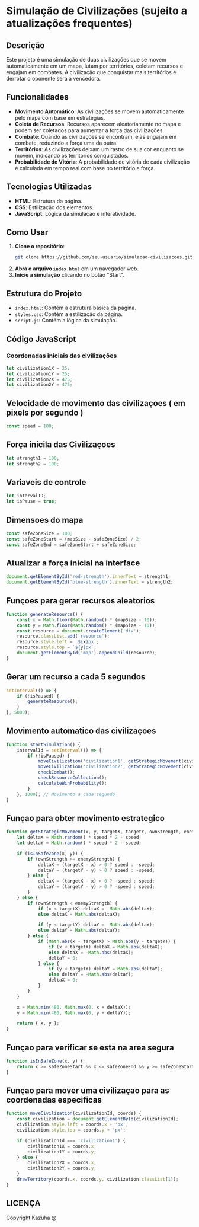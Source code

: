 
# Simulação de Civilizações (sujeito a atualizações frequentes)

## Descrição

Este projeto é uma simulação de duas civilizações que se movem automaticamente em um mapa, lutam por territórios, coletam recursos e engajam em combates. A civilização que conquistar mais territórios e derrotar o oponente será a vencedora.

## Funcionalidades

- **Movimento Automático**: As civilizações se movem automaticamente pelo mapa com base em estratégias.
- **Coleta de Recursos**: Recursos aparecem aleatoriamente no mapa e podem ser coletados para aumentar a força das civilizações.
- **Combate**: Quando as civilizações se encontram, elas engajam em combate, reduzindo a força uma da outra.
- **Territórios**: As civilizações deixam um rastro de sua cor enquanto se movem, indicando os territórios conquistados.
- **Probabilidade de Vitória**: A probabilidade de vitória de cada civilização é calculada em tempo real com base no território e força.

## Tecnologias Utilizadas

- **HTML**: Estrutura da página.
- **CSS**: Estilização dos elementos.
- **JavaScript**: Lógica da simulação e interatividade.

## Como Usar

1. **Clone o repositório**:
    ```bash
    git clone https://github.com/seu-usuario/simulacao-civilizacoes.git
    ```
2. **Abra o arquivo `index.html`** em um navegador web.
3. **Inicie a simulação** clicando no botão "Start".

## Estrutura do Projeto

- `index.html`: Contém a estrutura básica da página.
- `styles.css`: Contém a estilização da página.
- `script.js`: Contém a lógica da simulação.

## Código JavaScript

### Coordenadas iniciais das civilizações

```javascript
let civilization1X = 25;
let civilization1Y = 25;
let civilization2X = 475;
let civilization2Y = 475;
```
## Velocidade de movimento das civilizaçoes ( em pixels por segundo )


``` javascript 
const speed = 100;
```

## Força inicila das Civilizaçoes

``` javascript
let strength1 = 100;
let strength2 = 100;
```

## Variaveis de controle 

``` javascript 
let intervalID;
let isPause = true;
```

## Dimensoes do mapa 

``` javascript
const safeZoneSize = 100;
const safeZoneStart = (mapSize - safeZoneSize) / 2;
const safeZoneEnd = safeZoneStart + safeZoneSize;
```

## Atualizar a força inicial na interface 

``` javascript 
document.getElementById('red-strength').innerText = strength1;
document.getElementById('blue-strength').innerText = strength2;
```

## Funçoes para gerar recursos aleatorios

``` javascript 
function generateResource() {
    const x = Math.floor(Math.random() * (mapSize - 10));
    const y = Math.floor(Math.random() * (mapSize - 10));
    const resource = document.createElement('div');
    resource.classList.add('resource');
    resource.style.left = `${x}px`;
    resource.style.top = `${y}px`;
    document.getElementById('map').appendChild(resource);
}
```

## Gerar um recurso a cada 5 segundos 

``` javascript
setInterval(() => {
    if (!isPaused) {
        generateResource();
    }
}, 5000);
```

## Movimento automatico das civilizaçoes 

``` javascript
function startSimulation() {
    intervalId = setInterval(() => {
        if (!isPaused) {
            moveCivilization('civilization1', getStrategicMovement(civilization1X, civilization1Y, civilization2X, civilization2Y, strength1, strength2));
            moveCivilization('civilization2', getStrategicMovement(civilization2X, civilization2Y, civilization1X, civilization1Y, strength2, strength1));
            checkCombat();
            checkResourceCollection();
            calculateWinProbability();
        }
    }, 1000); // Movimento a cada segundo
}
```
## Funçao para obter movimento estrategico 

``` javascript
function getStrategicMovement(x, y, targetX, targetY, ownStrength, enemyStrength) {
    let deltaX = Math.random() * speed * 2 - speed;
    let deltaY = Math.random() * speed * 2 - speed;

    if (isInSafeZone(x, y)) {
        if (ownStrength >= enemyStrength) {
            deltaX = (targetX - x) > 0 ? speed : -speed;
            deltaY = (targetY - y) > 0 ? speed : -speed;
        } else {
            deltaX = (targetX - x) > 0 ? -speed : speed;
            deltaY = (targetY - y) > 0 ? -speed : speed;
        }
    } else {
        if (ownStrength < enemyStrength) {
            if (x < targetX) deltaX = -Math.abs(deltaX);
            else deltaX = Math.abs(deltaX);

            if (y < targetY) deltaY = -Math.abs(deltaY);
            else deltaY = Math.abs(deltaY);
        } else {
            if (Math.abs(x - targetX) > Math.abs(y - targetY)) {
                if (x < targetX) deltaX = Math.abs(deltaX);
                else deltaX = -Math.abs(deltaX);
                deltaY = 0;
            } else {
                if (y < targetY) deltaY = Math.abs(deltaY);
                else deltaY = -Math.abs(deltaY);
                deltaX = 0;
            }
        }
    }

    x = Math.min(480, Math.max(0, x + deltaX));
    y = Math.min(480, Math.max(0, y + deltaY));

    return { x, y };
}
```

## Funçao para verificar se esta na area segura 

``` javascript 
function isInSafeZone(x, y) {
    return x >= safeZoneStart && x <= safeZoneEnd && y >= safeZoneStart && y <= safeZoneEnd;
}
```

## Funçao para mover uma civilizaçao para as coordenadas especificas 

``` javascript
function moveCivilization(civilizationId, coords) {
    const civilization = document.getElementById(civilizationId);
    civilization.style.left = coords.x + 'px';
    civilization.style.top = coords.y + 'px';

    if (civilizationId === 'civilization1') {
        civilization1X = coords.x;
        civilization1Y = coords.y;
    } else {
        civilization2X = coords.x;
        civilization2Y = coords.y;
    }
    drawTerritory(coords.x, coords.y, civilization.classList[1]);
}
```

## LICENÇA 

Copyright Kazuha @
